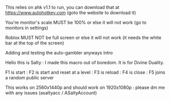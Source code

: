 This relies on ahk v1.1 to run, you can download that at https://www.autohotkey.com (goto the website to download it)

You're monitor's scale MUST be 100% or else it will not work (go to monitors in settings)

Roblox MUST NOT be full screen or else it will not work (it needs the white bar at the top of the screen)

Adding and testing the auto-gambler
anyways intro


Hello this is Salty :
I made this macro out of boredom. It is for Divine Duality.

F1 is start : F2 is start and reset at a level : F3 is reload : F4 is close : F5 joins a random public server

This works on 2560x1440p and should work on 1920x1080p : 
please dm me with any issues (asaltyacc / ASaltyAccount)

